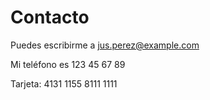 # Contacto

Puedes escribirme a jus.perez@example.com

Mi teléfono es 123 45 67 89

Tarjeta: 4131 1155 8111 1111
